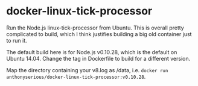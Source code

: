 # docker-linux-tick-processor
Run the Node.js linux-tick-processor from Ubuntu.  This is overall pretty complicated to build, which I think justifies building a big old container just to run it.

The default build here is for Node.js v0.10.28, which is the default on Ubuntu 14.04.  Change the tag in Dockerfile to build for a different version.

Map the directory containing your v8.log as /data, i.e. `docker run anthonyserious/docker-linux-tick-processor:v0.10.28`.

